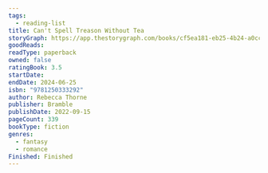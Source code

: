 ```yaml
---
tags:
  - reading-list
title: Can't Spell Treason Without Tea
storyGraph: https://app.thestorygraph.com/books/cf5ea181-eb25-4b24-a0cc-80ed718a395b
goodReads:
readType: paperback
owned: false
ratingBook: 3.5
startDate:
endDate: 2024-06-25
isbn: "9781250333292"
author: Rebecca Thorne
publisher: Bramble
publishDate: 2022-09-15
pageCount: 339
bookType: fiction
genres:
  - fantasy
  - romance
Finished: Finished
---
```

